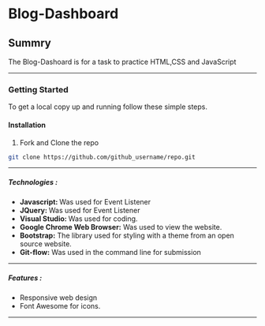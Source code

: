 # Blog-Dashboard

## Summry

The Blog-Dashoard is for a task to practice HTML,CSS and JavaScript

---

### Getting Started
To get a local copy up and running follow these simple steps.

#### Installation
 
1. Fork and Clone the repo
```sh
git clone https://github.com/github_username/repo.git
```
----

<h5>Technologies :</h5>
<ul>
    <li><strong> Javascript: </strong> Was used for Event Listener </li>
    <li><strong> JQuery: </strong> Was used for Event Listener</li>
    <li><strong>Visual Studio: </strong> Was used for coding.</li>
    <li><strong> Google Chrome Web Browser:</strong> Was used to view the website.</li>
    <li><strong> Bootstrap:</strong> The library used for styling with a theme from an open source website.</li>
    <li><strong> Git-flow:</strong> Was used in the command line for submission </li>
</ul>

-----
<h5>Features : </h5>
  <ul>
                <li> Responsive web design</li>
                <li> Font Awesome for icons.</li>
 </ul>

---
